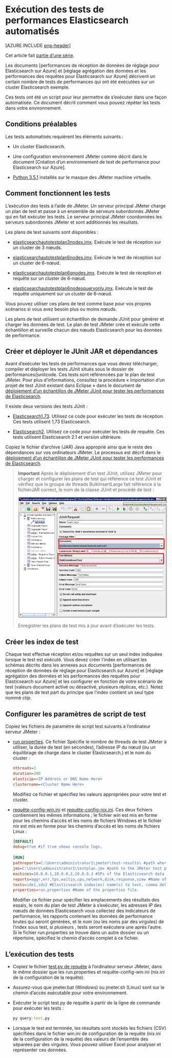 
<properties
   pageTitle="Exécution des tests de performances Elasticsearch automatisés | Microsoft Azure"
   description="Description de la façon dont vous pouvez exécuter les tests de performances dans votre environnement."
   services=""
   documentationCenter="na"
   authors="dragon119"
   manager="bennage"
   editor=""
   tags=""/>

<tags
   ms.service="guidance"
   ms.devlang="na"
   ms.topic="article"
   ms.tgt_pltfrm="na"
   ms.workload="na"
   ms.date="09/22/2016"
   ms.author="masashin"/>
   
# <a name="running-the-automated-elasticsearch-performance-tests"></a>Exécution des tests de performances Elasticsearch automatisés

[AZURE.INCLUDE [pnp-header](../../includes/guidance-pnp-header-include.md)]

Cet article fait [partie d’une série](guidance-elasticsearch.md). 

Les documents [performances de réception de données de réglage pour Elasticsearch sur Azure] et [réglage agrégation des données et les performances des requêtes pour Elasticsearch sur Azure] décrivent un certain nombre de tests de performances qui ont été exécutées sur un cluster Elasticsearch exemple.

Ces tests ont été un script pour leur permettre de s’exécuter dans une façon automatisée. Ce document décrit comment vous pouvez répéter les tests dans votre environnement.

## <a name="prerequisites"></a>Conditions préalables

Les tests automatisés requièrent les éléments suivants :

-  Un cluster Elasticsearch.

- Une configuration environnement JMeter comme décrit dans le document [Création d’un environnement de test de performance pour Elasticsearch sur Azure].

- [Python 3.5.1](https://www.python.org/downloads/release/python-351/) installés sur le masque des JMeter machine virtuelle.


## <a name="how-the-tests-work"></a>Comment fonctionnent les tests
L’exécution des tests à l’aide de JMeter. Un serveur principal JMeter charge un plan de test et passe à un ensemble de serveurs subordonnés JMeter qui en fait exécuter les tests. Le serveur principal JMeter coordonnées les serveurs subordonnés JMeter et sont additionnés les résultats.

Les plans de test suivants sont disponibles :

* [elasticsearchautotestplan3nodes.jmx](https://github.com/mspnp/azure-guidance/blob/master/ingestion-and-query-tests/templates/elasticsearchautotestplan3nodes.jmx). Exécute le test de réception sur un cluster de 3 nœuds.

* [elasticsearchautotestplan6nodes.jmx](https://github.com/mspnp/azure-guidance/blob/master/ingestion-and-query-tests/templates/elasticsearchautotestplan6nodes.jmx). Exécute le test de réception sur un cluster de 6-nœud.

* [elasticsearchautotestplan6qnodes.jmx](https://github.com/mspnp/azure-guidance/blob/master/ingestion-and-query-tests/templates/elasticsearchautotestplan6qnodes.jmx). Exécute le test de réception et requête sur un cluster de 6-nœud.

* [elasticsearchautotestplan6nodesqueryonly.jmx](https://github.com/mspnp/azure-guidance/blob/master/ingestion-and-query-tests/templates/elasticsearchautotestplan6nodesqueryonly.jmx). Exécute le test de requête uniquement sur un cluster de 6-nœud.


Vous pouvez utiliser ces plans de test comme base pour vos propres scénarios si vous avez besoin plus ou moins nœuds.

Les plans de test utilisent un échantillon de demande JUnit pour générer et charger les données de test. Le plan de test JMeter crée et exécute cette échantillon et surveille chacun des nœuds Elasticsearch pour les données de performance.  

## <a name="building-and-deploying-the-junit-jar-and-dependencies"></a>Créer et déployer le JUnit JAR et dépendances
Avant d’exécuter les tests de performances que vous devez télécharger, compiler et déployer les tests JUnit situés sous le dossier de performances/junitcode. Ces tests sont référencées par le plan de test JMeter. Pour plus d’informations, consultez la procédure « Importation d’un projet de test JUnit existant dans Eclipse » dans le document de [déploiement d’un échantillon de JMeter JUnit pour tester les performances de Elasticsearch].

Il existe deux versions des tests JUnit : 

- [Elasticsearch1.73](https://github.com/mspnp/azure-guidance/tree/master/ingestion-and-query-tests/junitcode/elasticsearch1.73). Utilisez ce code pour exécuter les tests de réception. Ces tests utilisent 1,73 Elasticsearch.

- [Elasticsearch2](https://github.com/mspnp/azure-guidance/tree/master/ingestion-and-query-tests/junitcode/elasticsearch2). Utilisez ce code pour exécuter les tests de requête. Ces tests utilisent Elasticsearch 2.1 et version ultérieure.

Copiez le fichier d’archive (JAR) Java approprié ainsi que le reste des dépendances sur vos ordinateurs JMeter. Le processus est décrit dans le [déploiement d’un échantillon de JMeter JUnit pour tester les performances de Elasticsearch][]. 

> **Important** Après le déploiement d’un test JUnit, utilisez JMeter pour charger et configurer les plans de test qui référence ce test JUnit et vérifiez que le groupe de threads BulkInsertLarge fait référence à la fichierJAR correct, le nom de la classe JUnit et procédé de test :
> 
> ![](./media/guidance-elasticsearch/performance-tests-image1.png)
> 
> Enregistrer les plans de test mis à jour avant d’exécuter les tests.

## <a name="creating-the-test-indexes"></a>Créer les index de test
Chaque test effectue réception et/ou requêtes sur un seul index indiquées lorsque le test est exécuté. Vous devez créer l’index en utilisant les schémas décrits dans les annexes aux documents [performances de réception de données de réglage pour Elasticsearch sur Azure] et [réglage agrégation des données et les performances des requêtes pour Elasticsearch sur Azure] et les configurer en fonction de votre scénario de test (valeurs document activé ou désactivé, plusieurs réplicas, etc.). Notez que les plans de test part du principe que l’index contient un seul type nommé *ctip*.

## <a name="configuring-the-test-script-parameters"></a>Configurer les paramètres de script de test
Copiez les fichiers de paramètre de script test suivants à l’ordinateur serveur JMeter :

* [run.properties](https://github.com/mspnp/azure-guidance/blob/master/ingestion-and-query-tests/run.properties). Ce fichier Spécifie le nombre de threads de test JMeter à utiliser, la durée de test (en secondes), l’adresse IP du nœud (ou un équilibrage de charge dans le cluster Elasticsearch,) et le nom du cluster :

  ```ini
  nthreads=3
  duration=300
  elasticip=<IP Address or DNS Name Here>
  clustername=<Cluster Name Here>
  ```
  
  Modifiez ce fichier et spécifiez les valeurs appropriées pour votre test et cluster.

* [requête-config-win.ini](https://github.com/mspnp/azure-guidance/blob/master/ingestion-and-query-tests/query-config-win.ini) et [requête-config-nix.ini](https://github.com/mspnp/azure-guidance/blob/master/ingestion-and-query-tests/query-config-nix.ini). Ces deux fichiers contiennent les mêmes informations ; le fichier *win* est mis en forme pour les chemins d’accès et les noms de fichiers Windows et le fichier *nix* est mis en forme pour les chemins d’accès et les noms de fichiers Linux :

  ```ini
  [DEFAULT]
  debug=true #if true shows console logs.

  [RUN]
  pathreports=C:\Users\administrator1\jmeter\test-results\ #path where tests results are saved.
  jmx=C:\Users\administrator1\testplan.jmx #path to the JMeter test plan.
  machines=10.0.0.1,10.0.0.2,10.0.0.3 #IPs of the Elasticsearch data nodes separated by commas.
  reports=aggr,err,tps,waitio,cpu,network,disk,response,view #Name of the reports separated by commas.
  tests=idx1,idx2 #Elasticsearch index(es) name(s) to test, comma delimited if more than one.
  properties=run.properties #Name of the properties file.
  ```

  Modifier ce fichier pour spécifier les emplacements des résultats des essais, le nom du plan de test JMeter à s’exécuter, les adresses IP des nœuds de données Elasticsearch vous collectez des indicateurs de performance, les rapports contenant les données de performance brutes qui seront générées, et le nom (ou les noms par des virgules) de l’index sous test, si plusieurs , tests seront exécutera une après l’autre. Si le fichier run.properties se trouve dans un autre dossier ou un répertoire, spécifiez le chemin d’accès complet à ce fichier.

## <a name="running-the-tests"></a>L’exécution des tests

* Copiez le fichier [test.py de requête](https://github.com/mspnp/azure-guidance/blob/master/ingestion-and-query-tests/query-test.py) à l’ordinateur serveur JMeter, dans le même dossier que les run.properties et requête-config-win.ini (nix.ini de la configuration de la requête).

* Assurez-vous que jmeter.bat (Windows) ou jmeter.sh (Linux) sont sur le chemin d’accès exécutable pour votre environnement.

* Exécuter le script test.py de requête à partir de la ligne de commande pour exécuter les tests :

  ```cmd
  py query-test.py
  ```

* Lorsque le test est terminée, les résultats sont stockés les fichiers (CSV) spécifiées dans le fichier win.ini de configuration de la requête (nix.ini de la configuration de la requête) des valeurs de l’ensemble des séparées par des virgules. Vous pouvez utiliser Excel pour analyser et représenter ces données.


[Réglage des performances de réception de données pour Elasticsearch sur Azure]: guidance-elasticsearch-tuning-data-ingestion-performance.md
[Réglage d’agrégation des données et des performances des requêtes pour Elasticsearch sur Azure]: guidance-elasticsearch-tuning-data-aggregation-and-query-performance.md
[Création d’un environnement de test pour Elasticsearch sur Azure de performances]: guidance-elasticsearch-creating-performance-testing-environment.md
[Déploiement d’un échantillon de JMeter JUnit pour tester les performances de Elasticsearch]: guidance-elasticsearch-deploying-jmeter-junit-sampler.md
